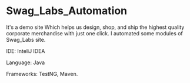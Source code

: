 # Swag_Labs_Automation

It's a demo site Which helps us design, shop, and ship the highest quality corporate merchandise with just one click. I automated some modules of Swag_Labs site.





IDE: InteliJ IDEA



Language: Java


Frameworks: TestNG, Maven.
